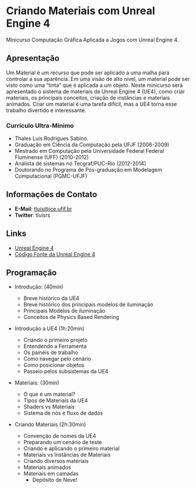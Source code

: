 # Criando Materiais com Unreal Engine 4
Minicurso Computação Gráfica Aplicada a Jogos com Unreal Engine 4.

## Apresentação
Um Material é um recurso que pode ser aplicado a uma malha para controlar a sua aparência. Em uma visão de alto nível, um material pode ser visto como uma “tinta” que é aplicada a um objeto. Neste minicurso será apresentado o sistema de materiais da Unreal Engine 4 (UE4), como criar materiais, os principais conceitos, criação de instâncias e materiais animados. Criar um material é uma tarefa difícil, mas a UE4 torna esse trabalho divertido e interessante.

### Currículo Ultra-Mínimo
- Thales Luis Rodrigues Sabino.
- Graduação em Ciência da Computação pela UFJF (2006-2009)
- Mestrado em Computação pela Universidade Federal Federal Fluminense (UFF) (2010-2012)
- Analista de sistemas no Tecgraf/PUC-Rio (2012-2014)
- Doutorando no Programa de Pós-graduação em Modelagem Computacional (PGMC-UFJF)

## Informações de Contato
- **E-Mail**: tluis@ice.ufjf.br
- **Twitter**: tluisrs

## Links
- [Unreal Engine 4](https://www.unrealengine.com/what-is-unreal-engine-4)
- [Código Fonte da Unreal Engine 4](https://github.com/epicgames/UnrealEngine)

## Programação
- Introdução: (40min)
    - Breve histórico da UE4
    - Breve histórico dos principais modelos de iluminação
    - Principais Modelos de iluminação
    - Conceitos de Physics Based Rendering


- Introdução a UE4 (1h:20min)
    - Criando o primeiro projeto
    - Entendendo a Ferramenta
    - Os painéis de trabalho
    - Como navegar pelo cenário
    - Como posicionar objetos
    - Passeio pelos subsistemas da UE4


- Materiais: (30min)
    - O que é um material?
    - Tipos de Materiais da UE4
    - Shaders vs Materiais
    - Sistema de nós e fluxo de dados


- Criando Materiais (2h:30min)
    - Convenção de nomes da UE4
    - Preparando um cenário de teste
    - Criando e aplicando o primeiro material
    - Materiais vs Instâncias de Materiais
    - Criando diversos materiais
    - Materiais animados
    - Materiais em camadas
        - Depósito de Neve!
